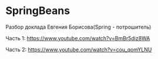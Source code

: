 # SpringBeans
Разбор доклада Евгения Борисова(Spring - потрошитель) 

Часть 1: https://www.youtube.com/watch?v=BmBr5diz8WA

Часть 2: https://www.youtube.com/watch?v=cou_qomYLNU

